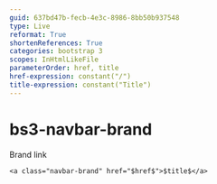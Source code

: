 ```yaml
---
guid: 637bd47b-fecb-4e3c-8986-8bb50b937548
type: Live
reformat: True
shortenReferences: True
categories: bootstrap 3
scopes: InHtmlLikeFile
parameterOrder: href, title
href-expression: constant("/")
title-expression: constant("Title")
---
```


# bs3-navbar-brand

Brand link

```
<a class="navbar-brand" href="$href$">$title$</a>
```
